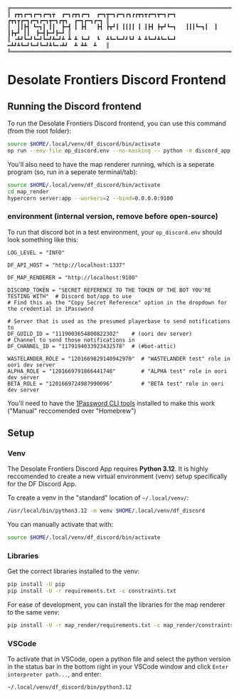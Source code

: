 ```
╔═════════════════════════════════════════════════════════════════════════════════════╗
║ ┏┳┓┏━┓┏━┓┏━┓┳  ┏━┓┏┳┓┏━┓  ┏━┓┳━┓┏━┓┏┓┏┏┳┓┳┏━┓┳━┓┏━┓  ┏┳┓┳┏━┓┏━┓┏━┓┳━┓┏┳┓  ┏━┓┏━┓┏━┓ ║
║  ┃┃┣┫ ┗━┓┃ ┃┃  ┣━┫ ┃ ┣┫   ┣┫ ┣┳┛┃ ┃┃┃┃ ┃ ┃┣┫ ┣┳┛┗━┓   ┃┃┃┗━┓┃  ┃ ┃┣┳┛ ┃┃  ┣━┫┣━┛┣━┛ ║
║ ╺┻┛┗━┛┗━┛┗━┛┻━┛┻ ┻ ┻ ┗━┛  ┗  ┻┗━┗━┛┛┗┛ ┻ ┻┗━┛┻┗━┗━┛  ━┻┛┻┗━┛┗━┛┗━┛┻┗━╺┻┛  ┻ ┻┻  ┻   ║
╚═════════════════════════════════════════════════════════════════════════════════════╝
```
# Desolate Frontiers Discord Frontend
## Running the Discord frontend
To run the Desolate Frontiers Discord frontend, you can use this command (from the root folder):
```sh
source $HOME/.local/venv/df_discord/bin/activate
op run --env-file op_discord.env --no-masking -- python -m discord_app.df_discord
```
You'll also need to have the map renderer running, which is a seperate program (so, run in a seperate terminal/tab):
```sh
source $HOME/.local/venv/df_discord/bin/activate
cd map_render
hypercorn server:app --workers=2 --bind=0.0.0.0:9100
```

### environment (internal version, remove before open-source)
To run that discord bot in a test environment, your `op_discord.env` should look something like this:
```env
LOG_LEVEL = "INFO"

DF_API_HOST = "http://localhost:1337"

DF_MAP_RENDERER = "http://localhost:9100"

DISCORD_TOKEN = "SECRET REFERENCE TO THE TOKEN OF THE BOT YOU'RE TESTING WITH"  # Discord bot/app to use
# Find this as the "Copy Secret Reference" option in the dropdown for the credential in 1Password

# Server that is used as the presumed playerbase to send notifications to 
DF_GUILD_ID = "1119003654800822302"    # (oori dev server)
# Channel to send those notifications in
DF_CHANNEL_ID = "1179194033923432578"  # (#bot-attic)

WASTELANDER_ROLE = "1201669829140942970"  # "WASTELANDER test" role in oori dev server
ALPHA_ROLE = "1201669791866441748"        # "ALPHA test" role in oori dev server
BETA_ROLE = "1201669724987990096"         # "BETA test" role in oori dev server
```
You'll need to have the [1Password CLI tools](https://developer.1password.com/docs/cli/get-started/) installed to make this work ("Manual" reccomended over "Homebrew")


## Setup
### Venv
The Desolate Frontiers Discord App requires **Python 3.12**. It is highly reccomended to create a new virtual environment (venv) setup specifically for the DF Discord App.

To create a venv in the "standard" location of `~/.local/venv/`:
```sh
/usr/local/bin/python3.12 -m venv $HOME/.local/venv/df_discord
```
You can manually activate that with:
```sh
source $HOME/.local/venv/df_discord/bin/activate
```

### Libraries
Get the correct libraries installed to the venv:
```sh
pip install -U pip
pip install -U -r requirements.txt -c constraints.txt
```
For ease of development, you can install the libraries for the map renderer to the same venv:
```sh
pip install -U -r map_render/requirements.txt -c map_render/constraints.txt
```

### VSCode
To activate that in VSCode, open a python file and select the python version in the status bar in the bottom right in your VSCode window and click `Enter interpreter path...`, and enter:
```
~/.local/venv/df_discord/bin/python3.12
```
